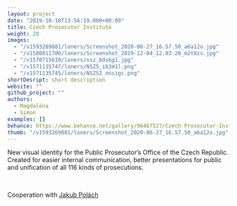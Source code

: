 ```yaml
---
layout: project
date: "2019-10-10T13:56:19.000+00:00"
title: Czech Prosecutor Institute
weight: 20
images:
  - "/v1593269881/loners/Screenshot_2020-06-27_16.57.50_a6a12o.jpg"
  - "/v1580811706/loners/Screenshot_2019-12-04_12.03.20_m2t8zs.jpg"
  - "/v1570715619/loners/nsz_bds6g1.jpg"
  - "/v1571135747/loners/NSZ5_ib3m1l.png"
  - "/v1571135745/loners/NSZ52_nnsigc.png"
shortDesript: short description
website: ""
github_project: ""
authors:
  - Magdaléna
  - Simon
examples: []
behance: https://www.behance.net/gallery/96467527/Czech-Prosecutor-Institute
thumb: "/v1593269881/loners/Screenshot_2020-06-27_16.57.50_a6a12o.jpg"
---
```


New visual identity for the Public Prosecutor’s Office of the Czech Republic. Created for easier internal communication, better presentations for public and unification of all 116 kinds of prosecutions.

<br>

Cooperation with [Jakub Polách](https://www.instagram.com/disscourse/)

